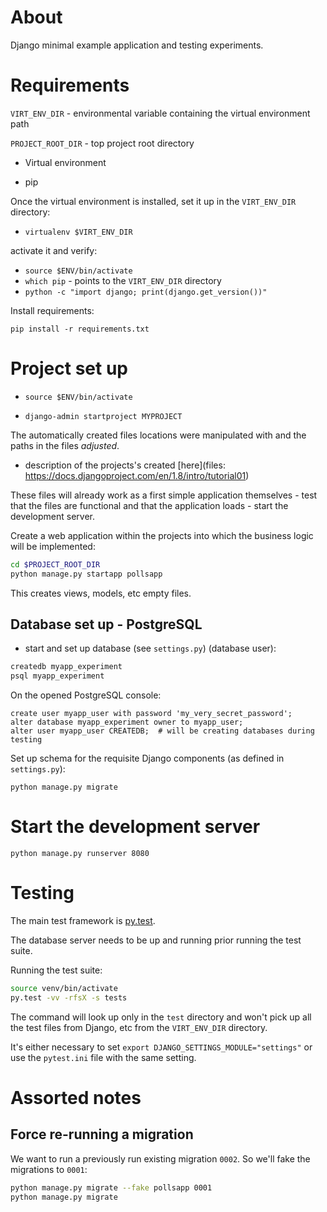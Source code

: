 # About

Django minimal example application and testing experiments.


# Requirements

`VIRT_ENV_DIR` - environmental variable containing the virtual environment path

`PROJECT_ROOT_DIR` - top project root directory

- Virtual environment

- pip

Once the virtual environment is installed, set it up in the `VIRT_ENV_DIR` directory:
 
- `virtualenv $VIRT_ENV_DIR`

activate it and verify:

- `source $ENV/bin/activate`
- `which pip` - points to the `VIRT_ENV_DIR` directory
- `python -c "import django; print(django.get_version())"`

Install requirements:

`pip install -r requirements.txt`


# Project set up

- `source $ENV/bin/activate`

- `django-admin startproject MYPROJECT`

The automatically created files locations were manipulated with
and the paths in the files *adjusted*.

- description of the projects's created
  [here](files: https://docs.djangoproject.com/en/1.8/intro/tutorial01)

These files will already work as a first simple application
themselves - test that the files are functional and that the
application loads - start the development server.


Create a web application within the projects into which the 
business logic will be implemented:
 
```bash
cd $PROJECT_ROOT_DIR
python manage.py startapp pollsapp
```
 
This creates views, models, etc empty files.


## Database set up - PostgreSQL

- start and set up database (see `settings.py`) (database user):

```bash
createdb myapp_experiment
psql myapp_experiment
```

On the opened PostgreSQL console:

```
create user myapp_user with password 'my_very_secret_password';
alter database myapp_experiment owner to myapp_user;
alter user myapp_user CREATEDB;  # will be creating databases during testing
```

Set up schema for the requisite Django components (as defined in `settings.py`):

`python manage.py migrate`

# Start the development server

`python manage.py runserver 8080`

# Testing

The main test framework is [py.test](http://pytest.org/).

The database server needs to be up and running prior running the test suite.

Running the test suite:

```bash
source venv/bin/activate
py.test -vv -rfsX -s tests
```

The command will look up only in the `test` directory and won't pick up
all the test files from Django, etc from the `VIRT_ENV_DIR` directory.

It's either necessary to set `export DJANGO_SETTINGS_MODULE="settings"`
or use the `pytest.ini` file with the same setting.


# Assorted notes

## Force re-running a migration

We want to run a previously run existing migration `0002`. So we'll fake the
migrations to `0001`:

```bash
python manage.py migrate --fake pollsapp 0001
python manage.py migrate
```